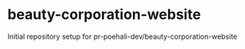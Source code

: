 # beauty-corporation-website

Initial repository setup for pr-poehali-dev/beauty-corporation-website